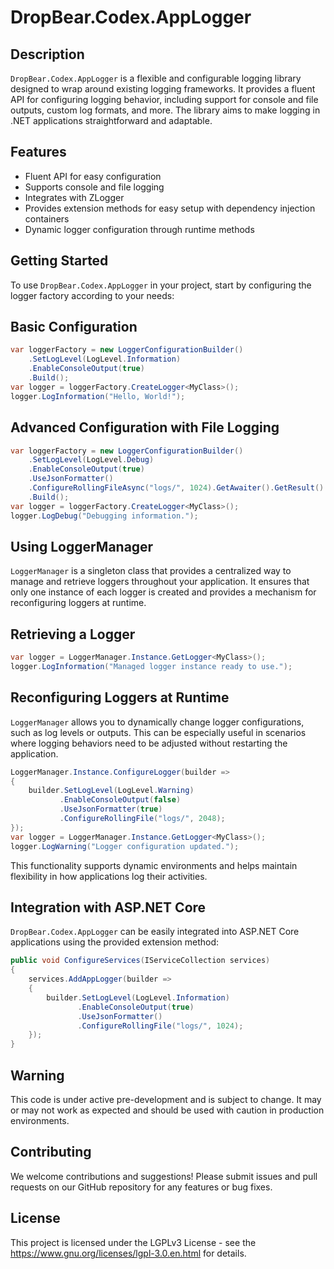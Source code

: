 # DropBear.Codex.AppLogger
## Description
`DropBear.Codex.AppLogger` is a flexible and configurable logging library designed to wrap around existing logging frameworks. It provides a fluent API for configuring logging behavior, including support for console and file outputs, custom log formats, and more. The library aims to make logging in .NET applications straightforward and adaptable.

## Features
 - Fluent API for easy configuration
 - Supports console and file logging
 - Integrates with ZLogger
 - Provides extension methods for easy setup with dependency injection containers
 - Dynamic logger configuration through runtime methods

## Getting Started
To use `DropBear.Codex.AppLogger` in your project, start by configuring the logger factory according to your needs:

## Basic Configuration
 ```csharp
 var loggerFactory = new LoggerConfigurationBuilder()
     .SetLogLevel(LogLevel.Information)
     .EnableConsoleOutput(true)
     .Build();
 var logger = loggerFactory.CreateLogger<MyClass>();
 logger.LogInformation("Hello, World!");
 ```
## Advanced Configuration with File Logging
 ```csharp
 var loggerFactory = new LoggerConfigurationBuilder()
     .SetLogLevel(LogLevel.Debug)
     .EnableConsoleOutput(true)
     .UseJsonFormatter()
     .ConfigureRollingFileAsync("logs/", 1024).GetAwaiter().GetResult()
     .Build();
 var logger = loggerFactory.CreateLogger<MyClass>();
 logger.LogDebug("Debugging information.");
 ```
## Using LoggerManager
 `LoggerManager` is a singleton class that provides a centralized way to manage and retrieve loggers throughout your application. It ensures that only one instance of each logger is created and provides a mechanism for reconfiguring loggers at runtime.

## Retrieving a Logger
 ```csharp
 var logger = LoggerManager.Instance.GetLogger<MyClass>();
 logger.LogInformation("Managed logger instance ready to use.");
 ```
## Reconfiguring Loggers at Runtime
 `LoggerManager` allows you to dynamically change logger configurations, such as log levels or outputs. This can be especially useful in scenarios where logging behaviors need to be adjusted without restarting the application.
 ```csharp
 LoggerManager.Instance.ConfigureLogger(builder =>
 {
     builder.SetLogLevel(LogLevel.Warning)
            .EnableConsoleOutput(false)
            .UseJsonFormatter(true)
            .ConfigureRollingFile("logs/", 2048);
 });
 var logger = LoggerManager.Instance.GetLogger<MyClass>();
 logger.LogWarning("Logger configuration updated.");
 ```
This functionality supports dynamic environments and helps maintain flexibility in how applications log their activities.

## Integration with ASP.NET Core
 `DropBear.Codex.AppLogger` can be easily integrated into ASP.NET Core applications using the provided extension method:
 ```csharp
 public void ConfigureServices(IServiceCollection services)
 {
     services.AddAppLogger(builder =>
     {
         builder.SetLogLevel(LogLevel.Information)
                .EnableConsoleOutput(true)
                .UseJsonFormatter()
                .ConfigureRollingFile("logs/", 1024);
     });
 }
 ```
## Warning
 This code is under active pre-development and is subject to change. It may or may not work as expected and should be used with caution in production environments.

## Contributing
 We welcome contributions and suggestions! Please submit issues and pull requests on our GitHub repository for any features or bug fixes.

## License
 This project is licensed under the LGPLv3 License - see the https://www.gnu.org/licenses/lgpl-3.0.en.html for details.
